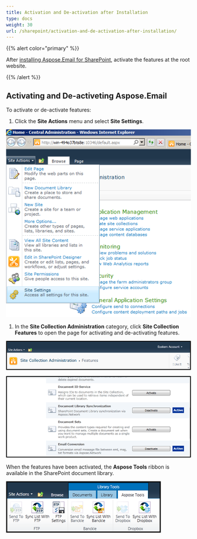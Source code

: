 ```yaml
---
title: Activation and De-activation after Installation
type: docs
weight: 30
url: /sharepoint/activation-and-de-activation-after-installation/
---
```



{{% alert color="primary" %}} 

After [installing Aspose.Email for SharePoint](/sharepoint/installing-aspose-email-for-sharepoint/), activate the features at the root website. 

{{% /alert %}} 
## **Activating and De-activeting Aspose.Email**
To activate or de-activate features: 

1. Click the **Site Actions** menu and select **Site Settings**. 

![todo:image_alt_text](activation-and-de-activation-after-installation_1.png)




1. In the **Site Collection Administration** category, click **Site Collection Features** to open the page for activating and de-activating features. 

![todo:image_alt_text](activation-and-de-activation-after-installation_2.png)




![todo:image_alt_text](activation-and-de-activation-after-installation_3.png)




When the features have been activated, the **Aspose Tools** ribbon is available in the SharePoint document library. 

![todo:image_alt_text](activation-and-de-activation-after-installation_4.png)
